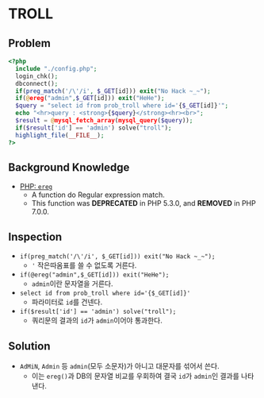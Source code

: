 # TROLL

## Problem
```php
<?php  
  include "./config.php"; 
  login_chk(); 
  dbconnect(); 
  if(preg_match('/\'/i', $_GET[id])) exit("No Hack ~_~");
  if(@ereg("admin",$_GET[id])) exit("HeHe");
  $query = "select id from prob_troll where id='{$_GET[id]}'";
  echo "<hr>query : <strong>{$query}</strong><hr><br>";
  $result = @mysql_fetch_array(mysql_query($query));
  if($result['id'] == 'admin') solve("troll");
  highlight_file(__FILE__);
?>
```

## Background Knowledge
* [PHP: `ereg`](http://php.net/manual/en/function.ereg.php)
	- A function do Regular expression match.
	- This function was **DEPRECATED** in PHP 5.3.0, and **REMOVED** in PHP 7.0.0.

## Inspection
* `if(preg_match('/\'/i', $_GET[id])) exit("No Hack ~_~");`
	- `'` 작은따옴표를 쓸 수 없도록 거른다.
* `if(@ereg("admin",$_GET[id])) exit("HeHe");`
	- `admin`이란 문자열을 거른다.
* `select id from prob_troll where id='{$_GET[id]}'`
	- 파라미터로 `id`를 건넨다.
* `if($result['id'] == 'admin') solve("troll");`
	- 쿼리문의 결과의 `id`가 `admin`이어야 통과한다.
	
## Solution
* `AdMiN`, `Admin` 등 `admin`(모두 소문자)가 아니고 대문자를 섞어서 쓴다.
	- 이는 `ereg()`과 DB의 문자열 비교를 우회하여 결국 `id`가 `admin`인 결과를 나타낸다.